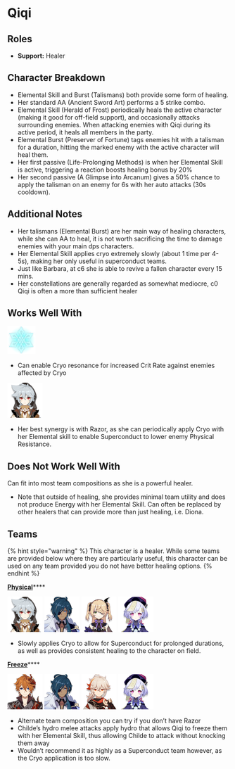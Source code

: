 # Qiqi

## Roles

* **Support:** Healer

## Character Breakdown

* Elemental Skill and Burst \(Talismans\) both provide some form of healing.
* Her standard AA \(Ancient Sword Art\) performs a 5 strike combo.
* Elemental Skill \(Herald of Frost\) periodically heals the active character \(making it good for off-field support\), and occasionally attacks surrounding enemies. When attacking enemies with Qiqi during its active period, it heals all members in the party.
* Elemental Burst \(Preserver of Fortune\) tags enemies hit with a talisman for a duration, hitting the marked enemy with the active character will heal them.
* Her first passive \(Life-Prolonging Methods\) is when her Elemental Skill is active, triggering a reaction boosts healing bonus by 20%
* Her second passive \(A Glimpse into Arcanum\) gives a 50% chance to apply the talisman on an enemy for 6s with her auto attacks \(30s cooldown\).

## Additional Notes

* Her talismans \(Elemental Burst\) are her main way of healing characters, while she can AA to heal, it is not worth sacrificing the time to damage enemies with your main dps characters.
* Her Elemental Skill applies cryo extremely slowly \(about 1 time per 4-5s\), making her only useful in superconduct teams.
* Just like Barbara, at c6 she is able to revive a fallen character every 15 mins.
* Her constellations are generally regarded as somewhat mediocre, c0 Qiqi is often a more than sufficient healer

## Works Well With

![](../../.gitbook/assets/element_cryo.webp) 

* Can enable Cryo resonance for increased Crit Rate against enemies affected by Cryo

![](../../.gitbook/assets/ui_avataricon_razor.png) 

* Her best synergy is with Razor, as she can periodically apply Cryo with her Elemental skill to enable Superconduct to lower enemy Physical Resistance.

## Does Not Work Well With

Can fit into most team compositions as she is a powerful healer.

* Note that outside of healing, she provides minimal team utility and does not produce Energy with her Elemental Skill. Can often be replaced by other healers that can provide more than just healing, i.e. Diona.

## Teams

{% hint style="warning" %}
This character is a healer. While some teams are provided below where they are particularly useful, this character can be used on any team provided you do not have better healing options.
{% endhint %}

[**Physical**](../../teams/physical.md)\*\*\*\*

![](../../.gitbook/assets/ui_avataricon_razor.png) ![](../../.gitbook/assets/ui_avataricon_kaeya.png) ![](../../.gitbook/assets/ui_avataricon_fischl.png) ![](../../.gitbook/assets/ui_avataricon_qiqi.png) 

* Slowly applies Cryo to allow for Superconduct for prolonged durations, as well as provides consistent healing to the character on field.

[**Freeze**](../../teams/freeze.md)\*\*\*\*

![](../../.gitbook/assets/ui_avataricon_tartaglia.png) ![](../../.gitbook/assets/ui_avataricon_kaeya.png) ![](../../.gitbook/assets/ui_avataricon_kazuha.png) ![](../../.gitbook/assets/ui_avataricon_qiqi.png) 

* Alternate team composition you can try if you don’t have Razor
* Childe’s hydro melee attacks apply hydro that allows Qiqi to freeze them with her Elemental Skill, thus allowing Childe to attack without knocking them away
* Wouldn’t recommend it as highly as a Superconduct team however, as the Cryo application is too slow.

